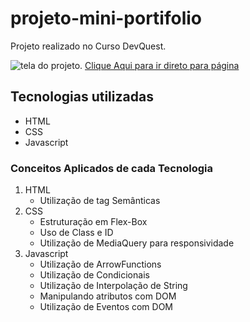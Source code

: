 # projeto-mini-portifolio
Projeto realizado no Curso DevQuest.

<img src ="src/imagens/preview-page" alt="tela do projeto.">
<a href="https://eor13.github.io/projeto-mini-portifolio/" target="_blank">Clique Aqui para ir direto para página</a>


## Tecnologias utilizadas
- HTML
- CSS
- Javascript

### Conceitos Aplicados de cada Tecnologia
<ol>
    <li>HTML
        <ul>
        <li>Utilização de tag Semânticas</li>
        </ul>
    </li>
    <li>CSS
        <ul>
        <li>Estruturação em Flex-Box</li>
        <li>Uso de Class e ID</li>
        <li>Utilização de MediaQuery para responsividade</li>
        </ul>
    </li>
    <li>Javascript
        <ul>
        <li>Utilização de ArrowFunctions</li>
        <li>Utilização de Condicionais</li>
        <li>Utilização de Interpolação de String</li>
        <li>Manipulando atributos com DOM </li>
        <li>Utilização de Eventos com DOM </li>
        </ul>
    </li>

</ol>



